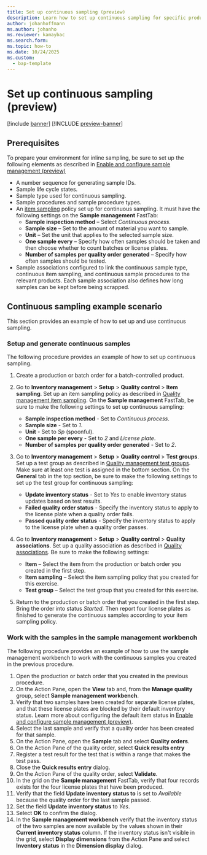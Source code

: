 ```yaml
---
title: Set up continuous sampling (preview)
description: Learn how to set up continuous sampling for specific products.
author: johanhoffmann
ms.author: johanho
ms.reviewer: kamaybac
ms.search.form: 
ms.topic: how-to
ms.date: 10/24/2025
ms.custom: 
  - bap-template
---
```


# Set up continuous sampling (preview)

[!include [banner](../../includes/banner.md)]
[!INCLUDE [preview-banner](~/../shared-content/shared/preview-includes/preview-banner.md)]
<!-- KFM: Preview until further notice -->

## Prerequisites

To prepare your environment for inline sampling, be sure to set up the following elements as described in [Enable and configure sample management (preview)](quality-sample-management-admin.md)

- A number sequence for generating sample IDs.
- Sample life cycle states.
- Sample type used for continuous sampling.
- Sample procedures and sample procedure types.
- An [item sampling](quality-item-sampling.md) policy set up for continuous sampling. It must have the following settings on the **Sample management** FastTab:
    - **Sample inspection method** – Select *Continuous process*.
    - **Sample size** – Set to the amount of material you want to sample.
    - **Unit** – Set the unit that applies to the selected sample size.
    - **One sample every** – Specify how often samples should be taken and then choose whether to count batches or license plates.
    - **Number of samples per quality order generated** – Specify how often samples should be tested.
- Sample associations configured to link the continuous sample type, continuous item sampling, and continuous sample procedures to the relevant products. Each sample association also defines how long samples can be kept before being scrapped.

## Continuous sampling example scenario

This section provides an example of how to set up and use continuous sampling.

### Setup and generate continuous samples

The following procedure provides an example of how to set up continuous sampling. <!-- KFM: Should we have a step to set up the sample association? -->

1. Create a production or batch order for a batch-controlled product.
1. Go to **Inventory management** \> **Setup** \> **Quality control** \> **Item sampling**. Set up an item sampling policy as described in [Quality management item sampling](../inventory/quality-item-sampling.md). On the **Sample management** FastTab, be sure to make the following settings to set up continuous sampling:
    - **Sample inspection method** - Set to *Continuous process*.
    - **Sample size** - Set to *1*.
    - **Unit** - Set to *Sp* (spoonful).
    - **One sample per every** - Set to *2* and *License plate*.
    - **Number of samples per quality order generated** - Set to *2*.

1. Go to **Inventory management** \> **Setup** \> **Quality control** \> **Test groups**. Set up a test group as described in [Quality management test groups](../inventory/quality-test-groups.md). Make sure at least one test is assigned in the bottom section. On the **General** tab in the top section, be sure to make the following settings to set up the test group for continuous sampling:
    - **Update inventory status** - Set to *Yes* to enable inventory status updates based on test results.
    - **Failed quality order status** - Specify the inventory status to apply to the license plate when a quality order fails.
    - **Passed quality order status** - Specify the inventory status to apply to the license plate when a quality order passes.

1. Go to **Inventory management** \> **Setup** \> **Quality control** \> **Quality associations**. Set up a quality association as described in [Quality associations](../inventory/quality-associations.md). Be sure to make the following settings: <!-- KFM: Maybe we should recommend more settings here (e.g., reference type, event type and execution) -->
    - **Item** – Select the item from the production or batch order you created in the first step.
    - **Item sampling** – Select the item sampling policy that you created for this exercise.
    - **Test group** – Select the test group that you created for this exercise.

1. Return to the production or batch order that you created in the first step. Bring the order into status *Started*. Then report four license plates as finished to generate the continuous samples according to your item sampling policy. <!-- KFM: I didn't get any samples. Maybe I reported as finished wrong? -->

### Work with the samples in the sample management workbench

<!-- KFM: This information should probably be in [Manage and process samples (preview)](quality-sample-management-use.md), either repeated or instead of here. -->

The following procedure provides an example of how to use the sample management workbench to work with the continuous samples you created in the previous procedure.

1. Open the production or batch order that you created in the previous procedure.
1. On the Action Pane, open the **View** tab and, from the **Manage quality** group, select **Sample management workbench**.
1. Verify that two samples have been created for separate license plates, and that these license plates are blocked by their default inventory status. Learn more about configuring the default item status in [Enable and configure sample management (preview)](quality-sample-management-admin.md).
1. Select the last sample and verify that a quality order has been created for that sample. <!-- KFM: How can I verify this? -->
1. On the Action Pane, open the **Sample** tab and select **Quality orders**.
1. On the Action Pane of the quality order, select **Quick results entry**
1. Register a test result for the test that is within a range that makes the test pass. <!-- KFM: Do I need to select **Validate** here? -->
1. Close the **Quick results entry** dialog. <!-- KFM: Select the **Back** button? -->
1. On the Action Pane of the quality order, select **Validate**.
1. In the grid on the **Sample management** FastTab, verify that four records exists for the four license plates that have been produced. <!-- KFM: Where are we now? How did we get here? -->
1. Verify that the field **Update inventory status to** is set to *Available* because the quality order for the last sample passed. <!-- KFM: Where are we now? How did we get here? -->
1. Set the field **Update inventory status** to *Yes*. <!-- KFM: Where are we now? How did we get here? -->
1. Select **OK** to confirm the dialog. <!-- KFM: Where are we now? How did we get here? -->
1. In the **Sample management workbench** verify that the inventory status of the two samples are now available by the values shown in their **Current inventory status** column<!-- KFM: Why *Current* inventory status? -->. If the inventory status isn't visible in the grid, select **Display dimensions** from the Action Pane and select **Inventory status** in the **Dimension display** dialog.
